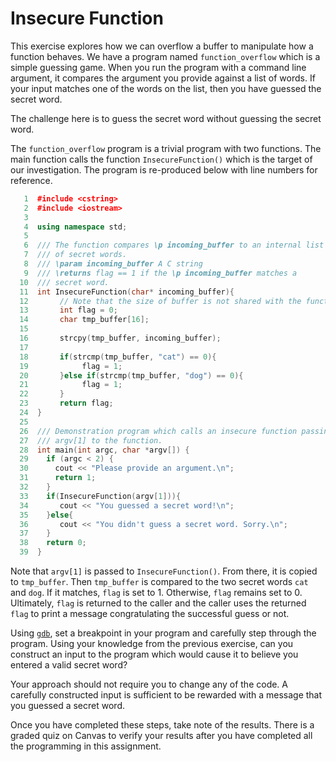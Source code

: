 # Insecure Function

This exercise explores how we can overflow a buffer to manipulate how a function behaves. We have a program named `function_overflow` which is a simple guessing game. When you run the program with a command line argument, it compares the argument you provide against a list of words. If your input matches one of the words on the list, then you have guessed the secret word.

The challenge here is to guess the secret word without guessing the secret word. 

The `function_overflow` program is a trivial program with two functions. The main function calls the function `InsecureFunction()` which is the target of our investigation. The program is re-produced below with line numbers for reference.

```c++
   1  #include <cstring>
   2  #include <iostream>
   3  
   4  using namespace std;
   5  
   6  /// The function compares \p incoming_buffer to an internal list
   7  /// of secret words.
   8  /// \param incoming_buffer A C string
   9  /// \returns flag == 1 if the \p incoming_buffer matches a
  10  /// secret word.
  11  int InsecureFunction(char* incoming_buffer){
  12       // Note that the size of buffer is not shared with the function.
  13       int flag = 0;
  14       char tmp_buffer[16];
  15  
  16       strcpy(tmp_buffer, incoming_buffer);
  17  
  18       if(strcmp(tmp_buffer, "cat") == 0){
  19            flag = 1;
  20       }else if(strcmp(tmp_buffer, "dog") == 0){
  21            flag = 1;
  22       }
  23       return flag;
  24  }
  25  
  26  /// Demonstration program which calls an insecure function passing
  27  /// argv[1] to the function.
  28  int main(int argc, char *argv[]) {
  29    if (argc < 2) {
  30      cout << "Please provide an argument.\n";
  31      return 1;
  32    }
  33    if(InsecureFunction(argv[1])){
  34       cout << "You guessed a secret word!\n";
  35    }else{
  36       cout << "You didn't guess a secret word. Sorry.\n";
  37    }
  38    return 0;
  39  }
```

Note that `argv[1]` is passed to `InsecureFunction()`. From there, it is copied to `tmp_buffer`. Then `tmp_buffer` is compared to the two secret words `cat` and `dog`. If it matches, `flag` is set to 1. Otherwise, `flag` remains set to 0. Ultimately, `flag` is returned to the caller and the caller uses the returned `flag` to print a message congratulating the successful guess or not.

Using [`gdb`](https://en.wikipedia.org/wiki/GNU_Debugger), set a breakpoint in your program and carefully step through the program. Using your knowledge from the previous exercise, can you construct an input to the program which would cause it to believe you entered a valid secret word?

Your approach should not require you to change any of the code. A carefully constructed input is sufficient to be rewarded with a message that you guessed a secret word.

Once you have completed these steps, take note of the results. There is a graded quiz on Canvas to verify your results after you have completed all the programming in this assignment.

